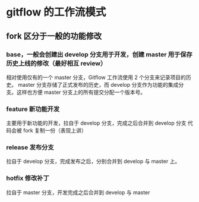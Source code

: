 # gitflow 的工作流模式

## fork 区分于一般的功能修改

### base，一般会创建出 develop 分支用于开发，创建 master 用于保存历史上线的修改（最好相互 review）

相对使用仅有的一个 master 分支，Gitflow 工作流使用 2 个分支来记录项目的历史。
master 分支存储了正式发布的历史，而 develop 分支作为功能的集成分支。这样也方便 master 分支上的所有提交分配一个版本号。

### feature 新功能开发

主要用于新功能的开发，拉自于 develop 分支，完成之后合并到 develop 分支
代码会被 fork 复制一份（表现上讲）

### release 发布分支

拉自于 develop 分支，完成发布之后，分别合并到 develop 与 master 上。

### hotfix 修改补丁

拉自于 master 分支，开发完成之后合并到 develop 与 master
